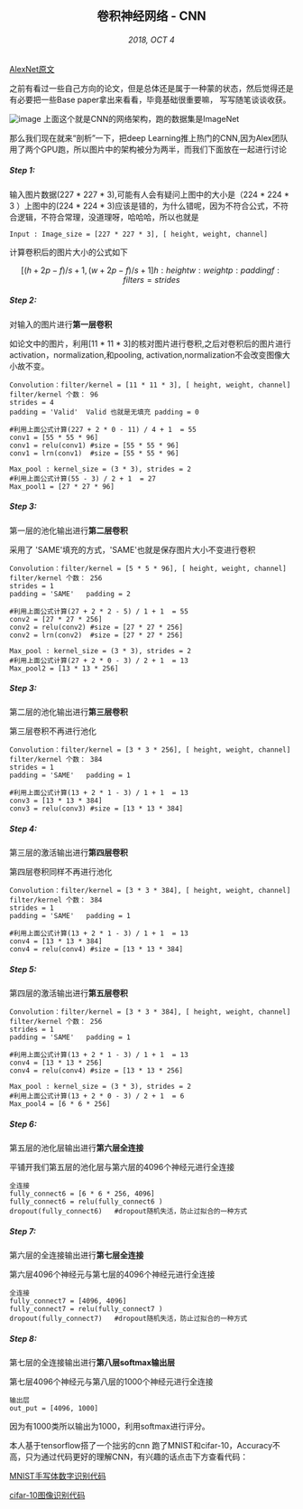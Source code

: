 ## <center>卷积神经网络 - CNN</center>
###### <center>2018, OCT 4</center>

[AlexNet原文 ](https://papers.nips.cc/paper/4824-imagenet-classification-with-deep-convolutional-neural-networks.pdf)

之前有看过一些自己方向的论文，但是总体还是属于一种蒙的状态，然后觉得还是有必要把一些Base paper拿出来看看，毕竟基础很重要嘛， 写写随笔谈谈收获。 

![image](https://note.youdao.com/favicon.ico)
上面这个就是CNN的网络架构，跑的数据集是ImageNet

那么我们现在就来“剖析”一下，把deep Learning推上热门的CNN,因为Alex团队用了两个GPU跑，所以图片中的架构被分为两半，而我们下面放在一起进行讨论

##### Step 1: 
输入图片数据(227 * 227 * 3),可能有人会有疑问上图中的大小是（224 * 224 * 3 ）上图中的(224 *  224 * 3)应该是错的，为什么错呢，因为不符合公式，不符合逻辑，不符合常理，没道理呀，哈哈哈，所以也就是
```
Input : Image_size = [227 * 227 * 3], [ height, weight, channel]
```


计算卷积后的图片大小的公式如下
```math
[(h + 2p - f )/ s + 1  ,  (w + 2p - f )/ s + 1]

h :height  

w:weight

p:padding

f:filter

s = strides
```

##### Step 2:

对输入的图片进行**第一层卷积**

如论文中的图片，利用[11 * 11 * 3]的核对图片进行卷积,之后对卷积后的图片进行activation，normalization,和pooling,
activation,normalization不会改变图像大小故不变。
```
Convolution：filter/kernel = [11 * 11 * 3], [ height, weight, channel] 
filter/kernel 个数： 96
strides = 4
padding = 'Valid'  Valid 也就是无填充 padding = 0

#利用上面公式计算(227 + 2 * 0 - 11) / 4 + 1  = 55 
conv1 = [55 * 55 * 96]
conv1 = relu(conv1) #size = [55 * 55 * 96]
conv1 = lrn(conv1)  #size = [55 * 55 * 96]

Max_pool : kernel_size = (3 * 3), strides = 2
#利用上面公式计算(55 - 3) / 2 + 1  = 27 
Max_pool1 = [27 * 27 * 96]
```

##### Step 3:

第一层的池化输出进行**第二层卷积**

采用了
'SAME'填充的方式，'SAME'也就是保存图片大小不变进行卷积
```
Convolution：filter/kernel = [5 * 5 * 96], [ height, weight, channel] 
filter/kernel 个数： 256
strides = 1
padding = 'SAME'   padding = 2

#利用上面公式计算(27 + 2 * 2 - 5) / 1 + 1  = 55 
conv2 = [27 * 27 * 256]
conv2 = relu(conv2) #size = [27 * 27 * 256]
conv2 = lrn(conv2)  #size = [27 * 27 * 256]

Max_pool : kernel_size = (3 * 3), strides = 2
#利用上面公式计算(27 + 2 * 0 - 3) / 2 + 1  = 13 
Max_pool2 = [13 * 13 * 256]
```
##### Step 3:

第二层的池化输出进行**第三层卷积**

第三层卷积不再进行池化

```
Convolution：filter/kernel = [3 * 3 * 256], [ height, weight, channel] 
filter/kernel 个数： 384
strides = 1
padding = 'SAME'   padding = 1

#利用上面公式计算(13 + 2 * 1 - 3) / 1 + 1  = 13 
conv3 = [13 * 13 * 384]
conv3 = relu(conv3) #size = [13 * 13 * 384]

```
##### Step 4:

第三层的激活输出进行**第四层卷积**

第四层卷积同样不再进行池化

```
Convolution：filter/kernel = [3 * 3 * 384], [ height, weight, channel] 
filter/kernel 个数： 384
strides = 1
padding = 'SAME'   padding = 1

#利用上面公式计算(13 + 2 * 1 - 3) / 1 + 1  = 13 
conv4 = [13 * 13 * 384]
conv4 = relu(conv4) #size = [13 * 13 * 384]
```

##### Step 5:

第四层的激活输出进行**第五层卷积**


```
Convolution：filter/kernel = [3 * 3 * 384], [ height, weight, channel] 
filter/kernel 个数： 256
strides = 1
padding = 'SAME'   padding = 1

#利用上面公式计算(13 + 2 * 1 - 3) / 1 + 1  = 13
conv4 = [13 * 13 * 256]
conv4 = relu(conv4) #size = [13 * 13 * 256]

Max_pool : kernel_size = (3 * 3), strides = 2
#利用上面公式计算(13 + 2 * 0 - 3) / 2 + 1  = 6 
Max_pool4 = [6 * 6 * 256]
```
##### Step 6:

第五层的池化层输出进行**第六层全连接**

平铺开我们第五层的池化层与第六层的4096个神经元进行全连接
```
全连接
fully_connect6 = [6 * 6 * 256, 4096]
fully_connect6 = relu(fully_connect6 )
dropout(fully_connect6)   #dropout随机失活，防止过拟合的一种方式
```

##### Step 7:

第六层的全连接输出进行**第七层全连接**

第六层4096个神经元与第七层的4096个神经元进行全连接
```
全连接
fully_connect7 = [4096, 4096]
fully_connect7 = relu(fully_connect7 )
dropout(fully_connect7)   #dropout随机失活，防止过拟合的一种方式
```
##### Step 8:

第七层的全连接输出进行**第八层softmax输出层**

第七层4096个神经元与第八层的1000个神经元进行全连接
```
输出层
out_put = [4096, 1000]
```
因为有1000类所以输出为1000，利用softmax进行评分。

本人基于tensorflow搭了一个拙劣的cnn 跑了MNIST和cifar-10，Accuracy不高，只为通过代码更好的理解CNN，有兴趣的话点击下方查看代码：

[MNIST手写体数字识别代码](https://github.com/WeiYangBin/Notes-Deep-Learning/blob/master/MNIST%E6%89%8B%E5%86%99%E4%BD%93%E6%95%B0%E5%AD%97%E8%AF%86%E5%88%AB%E4%BB%A3%E7%A0%81.md)

[cifar-10图像识别代码](https://github.com/WeiYangBin/Notes-Deep-Learning/blob/master/cifar-10%E5%9B%BE%E5%83%8F%E8%AF%86%E5%88%AB%E4%BB%A3%E7%A0%81.md)
